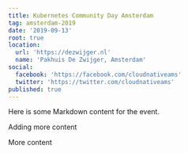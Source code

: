 ```yaml
---
title: Kubernetes Community Day Amsterdam
tag: amsterdam-2019
date: '2019-09-13'
root: true
location:
  url: 'https://dezwijger.nl'
  name: 'Pakhuis De Zwijger, Amsterdam'
social:
  facebook: 'https://facebook.com/cloudnativeams'
  twitter: 'https://twitter.com/cloudnativeams'
published: true
---
```


Here is some Markdown content for the event.

Adding more content

More content
